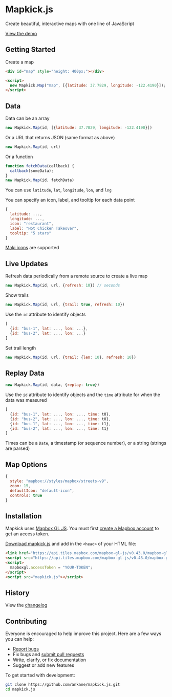 # Mapkick.js

Create beautiful, interactive maps with one line of JavaScript

[View the demo](https://www.chartkick.com/mapkick)

## Getting Started

Create a map

```html
<div id="map" style="height: 400px;"></div>

<script>
  new Mapkick.Map("map", [{latitude: 37.7829, longitude: -122.4190}]);
</script>
```

## Data

Data can be an array

```javascript
new Mapkick.Map(id, [{latitude: 37.7829, longitude: -122.4190}])
```

Or a URL that returns JSON (same format as above)

```javascript
new Mapkick.Map(id, url)
```

Or a function

```javascript
function fetchData(callback) {
  callback(someData);
}
new Mapkick.Map(id, fetchData)
```

You can use `latitude`, `lat`, `longitude`, `lon`, and `lng`

You can specify an icon, label, and tooltip for each data point

```javascript
{
  latitude: ...,
  longitude: ...,
  icon: "restaurant",
  label: "Hot Chicken Takeover",
  tooltip: "5 stars"
}
```

[Maki icons](https://www.mapbox.com/maki-icons/) are supported

## Live Updates

Refresh data periodically from a remote source to create a live map

```javascript
new Mapkick.Map(id, url, {refresh: 10}) // seconds
```

Show trails

```javascript
new Mapkick.Map(id, url, {trail: true, refresh: 10})
```

Use the `id` attribute to identify objects

```javascript
[
  {id: "bus-1", lat: ..., lon: ...},
  {id: "bus-2", lat: ..., lon: ...}
]
```

Set trail length

```javascript
new Mapkick.Map(id, url, {trail: {len: 10}, refresh: 10})
```

## Replay Data

```javascript
new Mapkick.Map(id, data, {replay: true})
```

Use the `id` attribute to identify objects and the `time` attribute for when the data was measured

```javascript
[
  {id: "bus-1", lat: ..., lon: ..., time: t0},
  {id: "bus-2", lat: ..., lon: ..., time: t0},
  {id: "bus-1", lat: ..., lon: ..., time: t1},
  {id: "bus-2", lat: ..., lon: ..., time: t1}
]
```

Times can be a `Date`, a timestamp (or sequence number), or a string (strings are parsed)

## Map Options

```javascript
{
  style: "mapbox://styles/mapbox/streets-v9",
  zoom: 15,
  defaultIcon: "default-icon",
  controls: true
}
```

## Installation

Mapkick uses [Mapbox GL JS](https://www.mapbox.com/mapbox-gl-js/api/). You must first [create a Mapbox account](https://www.mapbox.com/signup/) to get an access token.

[Download mapkick.js](https://raw.githubusercontent.com/ankane/mapkick.js/master/mapkick.js) and add in the `<head>` of your HTML file:

```html
<link href="https://api.tiles.mapbox.com/mapbox-gl-js/v0.43.0/mapbox-gl.css" rel="stylesheet" />
<script src="https://api.tiles.mapbox.com/mapbox-gl-js/v0.43.0/mapbox-gl.js"></script>
<script>
  mapboxgl.accessToken = "YOUR-TOKEN";
</script>
<script src="mapkick.js"></script>
```

## History

View the [changelog](https://github.com/ankane/mapkick.js/blob/master/CHANGELOG.md)

## Contributing

Everyone is encouraged to help improve this project. Here are a few ways you can help:

- [Report bugs](https://github.com/ankane/mapkick.js/issues)
- Fix bugs and [submit pull requests](https://github.com/ankane/mapkick.js/pulls)
- Write, clarify, or fix documentation
- Suggest or add new features

To get started with development:

```sh
git clone https://github.com/ankane/mapkick.js.git
cd mapkick.js
```
